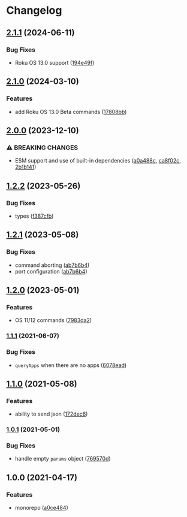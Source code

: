 # Changelog

## [2.1.1](https://github.com/dlenroc/node-roku/compare/ecp-v2.1.0...ecp-v2.1.1) (2024-06-11)


### Bug Fixes

* Roku OS 13.0 support ([194e49f](https://github.com/dlenroc/node-roku/commit/194e49f436daf30e85971e24c061d780c0a3788e))

## [2.1.0](https://github.com/dlenroc/node-roku/compare/ecp-v2.0.0...ecp-v2.1.0) (2024-03-10)


### Features

* add Roku OS 13.0 Beta commands ([17808bb](https://github.com/dlenroc/node-roku/commit/17808bb6481beca20edccbf7db7cf40ec431023f))

## [2.0.0](https://github.com/dlenroc/node-roku/compare/ecp-v1.2.2...ecp-v2.0.0) (2023-12-10)


### ⚠ BREAKING CHANGES

* ESM support and use of built-in dependencies ([a0a488c](https://github.com/dlenroc/node-roku/commit/a0a488cad6ef9a6e7793ee25f24ea77b3da98229), [ca8f02c](https://github.com/dlenroc/node-roku/commit/ca8f02cd69d387e95a0e82e2ed52873f0ae476ff), [2b1b141](https://github.com/dlenroc/node-roku/commit/2b1b14173f7629b212e26de17df70cf4639048da))

## [1.2.2](https://github.com/dlenroc/node-roku/compare/ecp-v1.2.1...ecp-v1.2.2) (2023-05-26)


### Bug Fixes

* types ([f387cfb](https://github.com/dlenroc/node-roku/commit/f387cfb87bf2325d734e8f75d1d44d80781424ba))

## [1.2.1](https://github.com/dlenroc/node-roku/compare/ecp-v1.2.0...ecp-v1.2.1) (2023-05-08)


### Bug Fixes

* command aborting ([ab7b6b4](https://github.com/dlenroc/node-roku/commit/ab7b6b4bda32521adce99793bf1f53a220991779))
* port configuration ([ab7b6b4](https://github.com/dlenroc/node-roku/commit/ab7b6b4bda32521adce99793bf1f53a220991779))

## [1.2.0](https://github.com/dlenroc/node-roku/compare/ecp-v1.1.1...ecp-v1.2.0) (2023-05-01)


### Features

* OS 11/12 commands ([7983da2](https://github.com/dlenroc/node-roku/commit/7983da2e950a80d42f5850fd9b6df7a9007cf195))

### [1.1.1](https://www.github.com/dlenroc/node-roku/compare/roku-ecp-v1.1.0...roku-ecp-v1.1.1) (2021-06-07)


### Bug Fixes

* `queryApps` when there are no apps ([6078ead](https://www.github.com/dlenroc/node-roku/commit/6078ead1056b2f9d000e877cc6312d68b32e0017))

## [1.1.0](https://www.github.com/dlenroc/node-roku/compare/roku-ecp-v1.0.1...roku-ecp-v1.1.0) (2021-05-08)


### Features

* ability to send json ([172dec6](https://www.github.com/dlenroc/node-roku/commit/172dec6f2cbaca961b544fc1e87be5cec6afb1f9))

### [1.0.1](https://www.github.com/dlenroc/node-roku/compare/roku-ecp-v1.0.0...roku-ecp-v1.0.1) (2021-05-01)


### Bug Fixes

* handle empty `params` object ([769570d](https://www.github.com/dlenroc/node-roku/commit/769570d4a23a42f068baf23a8ea4dcb7cd250564))

## 1.0.0 (2021-04-17)


### Features

* monorepo ([a0ce484](https://www.github.com/dlenroc/node-roku/commit/a0ce484ee2acdd9e6e183e515940ae8bf218d325))
